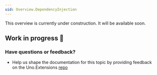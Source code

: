 ```yaml
---
uid: Overview.DependencyInjection
---
```


This overview is currently under construction. It will be available soon.

## Work in progress 🚧

### Have questions or feedback?

* Help us shape the documentation for this topic by providing feedback on the Uno.Extensions [repo](https://github.com/unoplatform/uno.extensions/discussions/categories/general)